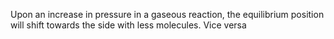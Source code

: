 Upon an increase in pressure in a gaseous reaction, the equilibrium position will shift towards the side with less molecules. Vice versa
